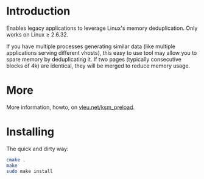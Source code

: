 # Introduction

Enables legacy applications to leverage Linux's memory deduplication.
Only works on Linux ≥ 2.6.32.

If you have multiple processes generating similar data (like multiple
applications serving different vhosts), this easy to use tool may
allow you to spare memory by deduplicating it. If two pages (typically
consecutive blocks of 4k) are identical, they will be merged to reduce
memory usage.

# More

More information, howto, on [vleu.net/ksm_preload](http://vleu.net/ksm_preload/).


# Installing

The quick and dirty way:
```bash
cmake .
make
sudo make install
```
